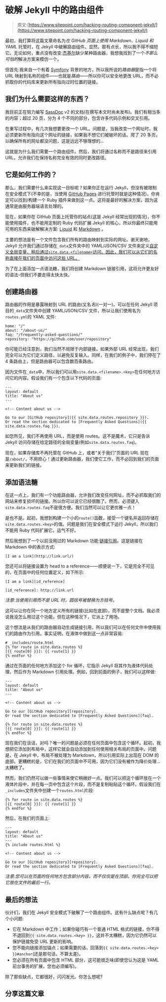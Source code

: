 # 破解 Jekyll 中的路由组件

> 原文:[https://www.sitepoint.com/hacking-routing-component-jekyll/](https://www.sitepoint.com/hacking-routing-component-jekyll/)

最初，我打算将这篇文章命名为*在 GitHub 页面上使用 Markdown、Liquid 和 YAML* 托管时，在 Jekyll 中破解路由组件。显然，那有点长，所以我不得不缩短它。无论如何，重点没有改变:[杰基尔](http://jekyllrb.com/)缺少某种路由器，我想我找到了一个*不那么可怕的*解决方案来模仿一个。

但首先:我来自一个有着 [Symfony](http://symfony.com/) 背景的地方，所以我所说的*路由器*是指一个将 URL 映射到名称的组件——也就是*路由*——所以你可以安全地更改 URL，而不必抓取你的代码库来更新所有指向过时位置的链接。

## 我们为什么需要这样的东西？

我目前正在努力编写 [SassDoc](http://sassdoc.com) v2 的文档(在撰写本文时尚未发布)。我们有相当多的内容；超过 20 页，分为 4 个不同的部分，包含许多代码示例和交叉引用。

在重写过程中，有几次我想要更改一个 URL。问题是，当我改变一个网址时，我必须更新所有指向这个网址的链接，如果我不想它们被破坏的话。爬了 20 多页，以确保所有的网址都没问题，这是远远不够理想的…

这就是为什么我们需要一个路由组件。然后，我们将通过名称而不是路径来引用 URL，允许我们在保持名称完全有效的同时更改路径。

## 它是如何工作的？

那么，我们需要什么来实现这一目标呢？如果你正在运行 Jekyll，但没有被限制在安全模式下(不幸的是，当使用 [GitHub Pages](https://pages.github.com/) 进行托管时就是这种情况)，你肯定可以找到/构建一个 Ruby 插件来做到这一点。这将是最好的解决方案，因为这通常是由服务器端语言处理的。

现在，如果你在 GitHub 页面上托管你的站点(这是 Jekyll 经常出现的情况)，你不能使用插件，也不能用定制的 Ruby 代码扩展 Jekyll 的核心，所以你最终只能用可用的东西来破解解决方案: [Liquid](http://docs.shopify.com/themes/liquid-documentation/basics) 和 [Markdown](http://daringfireball.net/projects/markdown/) 。

主要的想法是有一个文件包含我们所有的路由映射到实际的网址。谢天谢地，Jekyll 允许我们通过存储在`_data`文件夹中的 YAML/JSON/CSV 文件来定义[自定义全局变量，稍后通过`site.data.<filename>`访问。因此，我们可以从它们的名称直接在我们的页面中访问这些 URL。](http://jekyllrb.com/docs/datafiles/)

为了在上面添加一点语法糖，我们将创建 Markdown 链接引用，这将允许更友好的语法-但我们不要走得太快太快。

## 创建路由器

路由器的作用是暴露映射到 URL 的路由(又名*名*)(一对一)。可以在任何 Jekyll 项目的`_data`文件夹中创建 YAML/JSON/CSV 文件，所以让我们使用名为`routes.yml`的 YAML 文件:

```
home: "/"
about: "/about-us/"
faq: "/frequently-asked-questions/"
repository: "https://github.com/user/repository"
```

你可能已经注意到，我们当然不局限于内部链接。如果外部 URL 经常出现，我们完全可以为它们定义路径，以避免反复输入。同样，在我们的例子中，我们停在了 4 条路由上，但是路由器可以包含数百条路由。

因为文件在`_data`中，所以我们可以用`site.data.<filename>.<key>`在任何地方访问它的内容。假设我们有一个包含以下代码的页面:

```
---
layout: default
title: "About us"
---

<!-- Content about us -->

Go to our [GitHub repository]({{ site.data.routes.repository }}).
Or read the section dedicated to [Frequently Asked Questions]({{ site.data.routes.faq }}).
```

如您所见，我们不再使用 URL，而是使用 routes。这不是魔术，它只是告诉 Jekyll 访问存储在给定路径的全局变量(例如`site.data.routes.faq`)。

现在，如果存储库不再托管在 GitHub 上，或者“关于我们”页面的 URL 现在是`/about/`，不用担心！通过更新路由器，我们使它工作，而不必回到我们的页面来更新我们的链接。

## 添加语法糖

在这一点上，我们有一个功能路由器，允许我们改变任何网址，而不必抓取我们的网站来修复损坏的链接。所以你可以说它已经很酷了。然而，必须键入`site.data.routes.faq`不是很方便。我们当然可以让它更优雅一点！

是也不是。起初，我想到构建一个小的`route()`函数，接受一个键名并返回存储在`site.data.routes.<key>`的值。问题是我们在安全模式下运行 Jekyll，所以我们不能用 Ruby 代码扩展它。运气不好。

然后我想到了一个以前没用过的 Markdown 功能:[链接引用](http://daringfireball.net/projects/markdown/syntax#link)。这是链接在 Markdown 中的表示方式:

```
[I am a link](http://link.url/)
```

您还可以将链接设置为 head to a reference——顺便说一下，它是完全不可见的，在页面中的任何位置定义，如下所示:

```
[I am a link][id_reference]

​[id_reference]: http://link.url
```

*注意:当使用引用而不是 URL 时，圆括号被替换为方括号。*

这可以让你在同一个地方定义所有的链接(比如在底部)，而不是整个文档。我必须说我没怎么用过这个功能，但在这种情况下，它派上了用场。

这个想法是从我们的路由器自动生成链接引用，所以我们可以在任何文件中使用我们的路由作为引用。事实证明，在液体中做到这一点非常容易:

```
# _includes/route.html
{% for route in site.data.routes %}
[{{ route[0] }}]: {{ route[1] }}
{% endfor %}
```

通过在页面的任何地方添加这个 for 循环，它指示 Jekyll 将其作为液体代码处理，然后作为 Markdown 引用处理。例如，回到前面的例子，我们可以这样做:

```
---
layout: default
title: "About us"
---

<!-- Content about us -->

Go to our [GitHub repository][repository].
Or read the section dedicated to [Frequently Asked Questions][faq].

{% for route in site.data.routes %}
[{{ route[0] }}]: {{ route[1] }}
{% endfor %}
```

现在我们在谈话，对吗？唯一的问题是必须在任何页面中包含这个循环。起初，我想把它添加到布局中，这样它就会自动添加到任何使用相关布局的页面中。问题是，在 Jekyll 中，布局不被处理为 Markdown，所以引用实际上出现在 DOM 的底部。更糟糕的是，它们在我们的页面中不可用，因为它们没有被作为降价处理…太糟糕了。

然而，我们仍然可以做一些事情来使它稍微好一点。我们可以把这个循环放在一个液体片段中，并在每一页中包含这个片段，而不是复制粘贴这个循环。假设我们在`_includes`文件夹中创建一个`routes.html`片段:

```
{% for route in site.data.routes %}
[{{ route[0] }}]: {{ route[1] }}
{% endfor %}
```

然后，在我们的页面上:

```
---
layout: default
title: "About us"
---
{% include routes.html %}

<!-- Content about us -->

Go to our [GitHub repository][repository].
Or read the section dedicated to [Frequently Asked Questions][faq].
```

*注意:您可以在页面的任何地方包含部分内容，而不仅仅是在顶部。你完全可以把它放在文件的最后一行。*

## 最后的想法

伙计们，我们在 Jekyll 安全模式下破解了一个路由组件。这有什么缺点呢？有几个小问题:

*   它在 Markdown 中工作；如果你碰巧有一个普通 HTML 格式的链接，你不得不退回到`{{ site.data.routes.<key> }}`，这并不太糟糕，因为它仍然可以保护链接免受 URL 更新的影响。
*   您不能向链接添加锚点；如果需要的话，回落到`{{ site.data.routes.<key> }}#anchor`(还是那句话，不算太差)。
*   您必须在所有页面中包含 HTML 部分，这可能很乏味(即使您认为这是 YAML 前台事务的扩展，您也必须编写)。

除了那些缺点，它都很好，闪闪发光。你怎么想呢?

## 分享这篇文章